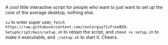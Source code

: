 A cool little interactive script for people who want to just want to set up the core of the average desktop, nothing else.

```su``` to enter super user, ```fetch https://raw.githubusercontent.com/coolerguy71/FreeBSD-SetupScript/main/setup.sh``` to obtain the script, and ```chmod +x setup.sh``` to make it executable, and ```./setup.sh``` to start it. Cheers.
